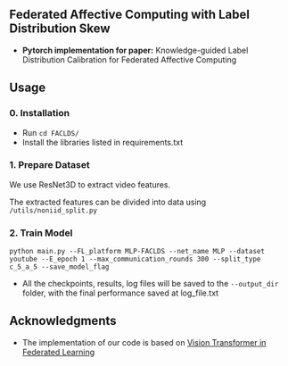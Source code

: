 ## Federated Affective Computing with Label Distribution Skew 
* **Pytorch implementation for paper:** Knowledge-guided Label Distribution Calibration for Federated Affective Computing


## Usage
### 0. Installation

- Run `cd FACLDS/`
- Install the libraries listed in requirements.txt 


### 1. Prepare Dataset 

We use ResNet3D to extract video features.

The extracted features can be divided into data using ```/utils/noniid_split.py ```


### 2. Train Model

```
python main.py --FL_platform MLP-FACLDS --net_name MLP --dataset youtube --E_epoch 1 --max_communication_rounds 300 --split_type c_5_a_5 --save_model_flag
```

- All the checkpoints, results, log files will be saved to the ```--output_dir``` folder, with the final performance saved at log_file.txt 



## Acknowledgments
- The implementation of our code is based on [Vision Transformer in Federated Learning](https://github.com/Liangqiong/ViT-FL-main)







